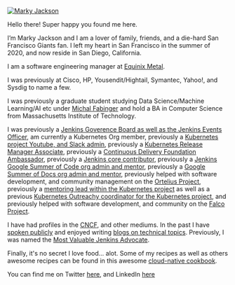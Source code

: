 [![Marky Jackson](https://i.ibb.co/zPzLYSB/IMG-0669.jpg)](https://github.com/markyjackson-taulia)

Hello there! Super happy you found me here.

I’m Marky Jackson and I am a lover of family, friends, and a die-hard San Francisco Giants fan. I left my heart in San Francisco in the summer of 2020, and now reside in San Diego, California.

I am a software engineering manager at [Equinix Metal](https://metal.equinix.com).

I was previously at Cisco, HP, Yousendit/Hightail, Symantec, Yahoo!, and Sysdig to name a few.

I was previously a graduate student studying Data Science/Machine Learning/AI etc under [Michal Fabinger](https://fabinger.webnode.com) and hold a BA in Computer Science from Massachusetts Institute of Technology.

I was previously a [Jenkins Goverence Board as well as the Jenkins Events Officer](https://groups.google.com/g/jenkinsci-dev/c/JusGlXCwbx0/m/2yHT3BFcAAAJ), am currently a Kubernetes Org member, previously a [Kubernetes project Youtube, and Slack admin](https://github.com/kubernetes/community/pull/5783#issuecomment-841935980), previously a [Kubernetes Release Manager Associate](https://github.com/markyjackson-taulia/sig-release/blob/master/release-managers.md), previously a [Continuous Delivery Foundation Ambassador](https://cd.foundation/ambassador-program-overview-application/community-ambassador-cohort20/), previously a [Jenkins core contributor](https://www.jenkins.io/blog/authors/markyjackson-taulia/), previously a [Jenkins Google Summer of Code org admin and mentor](https://www.jenkins.io/sigs/gsoc/), previously a [Google Summer of Docs org admin and mentor](https://www.jenkins.io/sigs/docs/gsod/), previously helped with software development, and community management on the [Ortelius Project](https://ortelius.io), previously a [mentoring lead within the Kubernetes project](https://github.com/kubernetes/community/blob/master/mentoring/OWNERS#L6) as well as a previous [Kubernetes Outreachy coordinator for the Kubernetes project](https://www.outreachy.org/communities/cfp/kubernetes/), and previously helped with software development, and community on the [Falco Project](https://falco.org).

I have had profiles in the [CNCF](https://www.cncf.io/blog/2020/02/18/why-i-contribute-to-the-open-source-community-and-you-should-too/), and other mediums. In the past I have  [spoken publicly](https://www.youtube.com/watch?v=h4hKSXjCqyI) and enjoyed writing [blogs on technical topics](https://cd.foundation/blog/2020/05/29/mlops-an-introduction/). Previously, I was named the [Most Valuable Jenkins Advocate](https://www.businesswire.com/news/home/20200924005128/en/DevOps-World-2020-Award-Winners-Announced).

Finally, it's no secret I love food... alot. Some of my recipes as well as others awesome recipes can be found in this awesome [cloud-native cookbook](https://github.com/cncf/cloud-native-community-cookbook). 

 You can find me on Twitter [here](https://twitter.com/markyjackson5), and LinkedIn [here](www.linkedin.com/in/markyjackson5)
